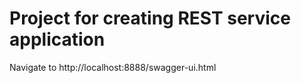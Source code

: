 Project for creating REST service application
======================
Navigate to http://localhost:8888/swagger-ui.html

